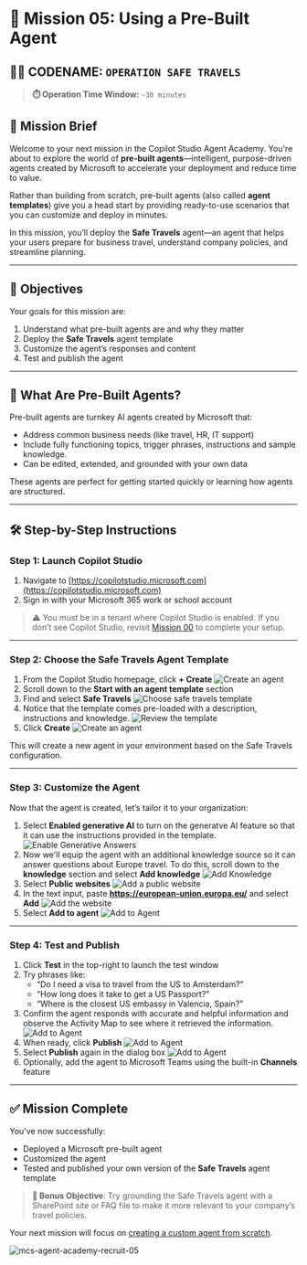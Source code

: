 # 🧰 Mission 05: Using a Pre-Built Agent  

## 🕵️‍♂️ CODENAME: `OPERATION SAFE TRAVELS`

> **⏱️ Operation Time Window:** `~30 minutes`

## 🎯 Mission Brief

Welcome to your next mission in the Copilot Studio Agent Academy. You're about to explore the world of **pre-built agents**—intelligent, purpose-driven agents created by Microsoft to accelerate your deployment and reduce time to value.

Rather than building from scratch, pre-built agents (also called **agent templates**) give you a head start by providing ready-to-use scenarios that you can customize and deploy in minutes.

In this mission, you’ll deploy the **Safe Travels** agent—an agent that helps your users prepare for business travel, understand company policies, and streamline planning.

---

## 🧭 Objectives

Your goals for this mission are:

1. Understand what pre-built agents are and why they matter  
2. Deploy the **Safe Travels** agent template  
3. Customize the agent’s responses and content  
4. Test and publish the agent  

---

## 🧠 What Are Pre-Built Agents?

Pre-built agents are turnkey AI agents created by Microsoft that:

- Address common business needs (like travel, HR, IT support)
- Include fully functioning topics, trigger phrases, instructions and sample knowledge.
- Can be edited, extended, and grounded with your own data

These agents are perfect for getting started quickly or learning how agents are structured.

---

## 🛠️ Step-by-Step Instructions

### Step 1: Launch Copilot Studio

1. Navigate to [https://copilotstudio.microsoft.com](https://copilotstudio.microsoft.com)
1. Sign in with your Microsoft 365 work or school account

> ⚠️ You must be in a tenant where Copilot Studio is enabled. If you don’t see Copilot Studio, revisit [Mission 00](../00-course-setup/README.md) to complete your setup.

---

### Step 2: Choose the Safe Travels Agent Template

1. From the Copilot Studio homepage, click **+ Create**
![Create an agent](./images/create.png)
1. Scroll down to the **Start with an agent template** section
1. Find and select **Safe Travels**
![Choose safe travels template](./images/choose_template.png)
1. Notice that the template comes pre-loaded with a description, instructions and knowledge.
![Review the template](./images/template-setup.png)
1. Click **Create**
![Create an agent](./images/create-agent-setup.png)

This will create a new agent in your environment based on the Safe Travels configuration.

---

### Step 3: Customize the Agent

Now that the agent is created, let’s tailor it to your organization:

1. Select **Enabled generative AI** to turn on the generatve AI feature so that it can use the instructions provided in the template.
![Enable Generative Answers](./images/gen-answers.png)
1. Now we'll equip the agent with an additional knowledge source so it can answer questions about Europe travel. To do this, scroll down to the **knowledge** section and select **Add knowledge**
![Add Knowledge](./images/knowledge.png)
1. Select **Public websites**
![Add a public website](./images/public-website.png)
1. In the text input, paste **<https://european-union.europa.eu/>** and select **Add**
![Add the website](./images/paste-add.png)
1. Select **Add to agent**
![Add to Agent](./images/add-to-agent.png)

---

### Step 4: Test and Publish

1. Click **Test** in the top-right to launch the test window  
1. Try phrases like:
   - “Do I need a visa to travel from the US to Amsterdam?”
   - “How long does it take to get a US Passport?”
   - “Where is the closest US embassy in Valencia, Spain?”
1. Confirm the agent responds with accurate and helpful information and observe the Activity Map to see where it retrieved the information.
![Add to Agent](./images/response-passport.png)
1. When ready, click **Publish**
![Add to Agent](./images/publish-1.png)
1. Select **Publish** again in the dialog box
![Add to Agent](./images/publish-2.png)
1. Optionally, add the agent to Microsoft Teams using the built-in **Channels** feature

---

## ✅ Mission Complete

You've now successfully:

- Deployed a Microsoft pre-built agent  
- Customized the agent
- Tested and published your own version of the **Safe Travels** agent template

> **🧳 Bonus Objective**: Try grounding the Safe Travels agent with a SharePoint site or FAQ file to make it more relevant to your company’s travel policies.

Your next mission will focus on
[creating a custom agent from scratch](../06-create-agent-from-conversation/README.md).

![mcs-agent-academy-recruit-05](https://m365-visitor-stats.azurewebsites.net/?resource=https://github.com/microsoft/mcs-agent-academy-recruit/tree/main/05-using-prebuilt-agents)
